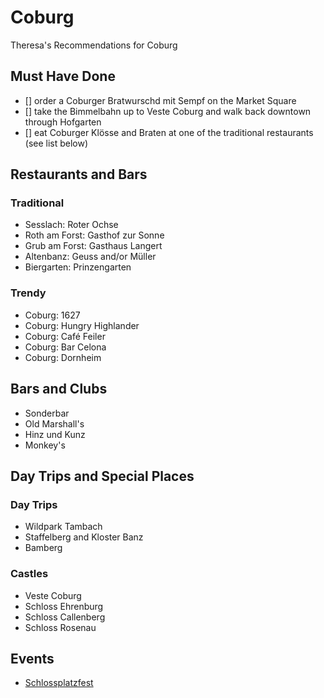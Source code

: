 # Coburg

Theresa's Recommendations for Coburg

## Must Have Done
- [] order a Coburger Bratwurschd mit Sempf on the Market Square
- [] take the Bimmelbahn up to Veste Coburg and walk back downtown through Hofgarten
- [] eat Coburger Klösse and Braten at one of the traditional restaurants (see list below)

## Restaurants and Bars
### Traditional
- Sesslach: Roter Ochse
- Roth am Forst: Gasthof zur Sonne
- Grub am Forst: Gasthaus Langert
- Altenbanz: Geuss and/or Müller
- Biergarten: Prinzengarten

### Trendy
- Coburg: 1627
- Coburg: Hungry Highlander
- Coburg: Café Feiler
- Coburg: Bar Celona
- Coburg: Dornheim

## Bars and Clubs
- Sonderbar
- Old Marshall's
- Hinz und Kunz
- Monkey's


## Day Trips and Special Places
### Day Trips
- Wildpark Tambach
- Staffelberg and Kloster Banz
- Bamberg

### Castles
- Veste Coburg
- Schloss Ehrenburg
- Schloss Callenberg
- Schloss Rosenau

## Events
- [Schlossplatzfest](https://www.openairsommer.de/)

